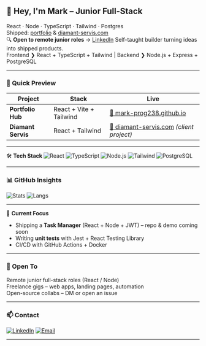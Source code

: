 ## 👋 Hey, I'm Mark – Junior Full-Stack
React · Node · TypeScript · Tailwind · Postgres  
Shipped: [portfolio](https://mark-prog238.github.io) & [diamant-servis.com](https://diamant-servis.com)  
🔍 **Open to remote junior roles** → [LinkedIn](https://linkedin.com/in/mark-salamon-b8a09435a)
Self-taught builder turning ideas into shipped products.  
Frontend ❯ React + TypeScript + Tailwind | Backend ❯ Node.js + Express + PostgreSQL

---

### 🚀 Quick Preview
| Project | Stack | Live |
|---------|-------|------|
| **Portfolio Hub** | React + Vite + Tailwind | [🔗 mark-prog238.github.io](https://mark-prog238.github.io) |
| **Diamant Servis** | React + Tailwind | [🔗 diamant-servis.com](https://diamant-servis.com) *(client project)* |


---

🛠️ **Tech Stack**
![React](https://img.shields.io/badge/-React-61DAFB?logo=react&logoColor=black)
![TypeScript](https://img.shields.io/badge/-TypeScript-3178C6?logo=typescript&logoColor=white)
![Node.js](https://img.shields.io/badge/-Node.js-339933?logo=node.js&logoColor=white)
![Tailwind](https://img.shields.io/badge/-Tailwind-06B6D4?logo=tailwindcss&logoColor=white)
![PostgreSQL](https://img.shields.io/badge/-PostgreSQL-4169E1?logo=postgresql&logoColor=white)


---

### 📊 GitHub Insights
![Stats](https://github-readme-stats.vercel.app/api?username=Mark-Prog238&show_icons=true&theme=radical)
![Langs](https://github-readme-stats.vercel.app/api/top-langs/?username=Mark-Prog238&layout=compact&theme=radical)

---

🎯 **Current Focus**
- Shipping a **Task Manager** (React + Node + JWT) – repo & demo coming soon
- Writing **unit tests** with Jest + React Testing Library
- CI/CD with GitHub Actions + Docker

---

### 🤝 Open To
Remote junior full-stack roles (React / Node)  
Freelance gigs – web apps, landing pages, automation  
Open-source collabs – DM or open an issue

---

### 📫 Contact
[![LinkedIn](https://img.shields.io/badge/LinkedIn-0077B5?logo=linkedin&logoColor=white)](https://linkedin.com/in/mark-salamon-b8a09435a)
[![Email](https://img.shields.io/badge/Email-D14836?logo=gmail&logoColor=white)](mailto:marksalamon101@gmail.com)

---
